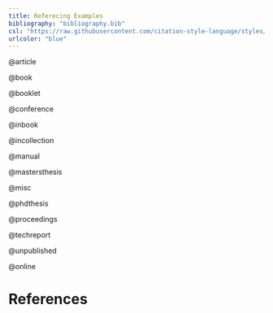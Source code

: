```yaml
---
title: Referecing Examples
bibliography: "bibliography.bib"
csl: "https://raw.githubusercontent.com/citation-style-language/styles/master/harvard-anglia-ruskin-university.csl"
urlcolor: "blue"
---
```

<!-- TODO: biblatex examples -->

@article

@book

@booklet

@conference

@inbook

@incollection

@manual

@mastersthesis

@misc

@phdthesis

@proceedings

@techreport

@unpublished

@online

# References
